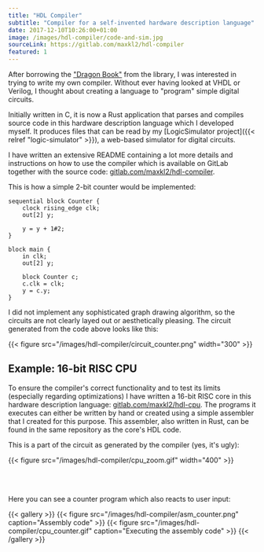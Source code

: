 ```yaml
---
title: "HDL Compiler"
subtitle: "Compiler for a self-invented hardware description language"
date: 2017-12-10T10:26:00+01:00
image: /images/hdl-compiler/code-and-sim.jpg
sourceLink: https://gitlab.com/maxkl2/hdl-compiler
featured: 1
---
```


After borrowing the ["Dragon Book"](https://en.wikipedia.org/wiki/Compilers:_Principles,_Techniques,_and_Tools) from the library, I was interested in trying to write my own compiler. Without ever having looked at VHDL or Verilog, I thought about creating a language to "program" simple digital circuits.

Initially written in C, it is now a Rust application that parses and compiles source code in this hardware description language which I developed myself. It produces files that can be read by my [LogicSimulator project]({{< relref "logic-simulator" >}}), a web-based simulator for digital circuits.

I have written an extensive README containing a lot more details and instructions on how to use the compiler which is available on GitLab together with the source code: [gitlab.com/maxkl2/hdl-compiler](https://gitlab.com/maxkl2/hdl-compiler).

This is how a simple 2-bit counter would be implemented:
```
sequential block Counter {
    clock rising_edge clk;
    out[2] y;

    y = y + 1#2;
}

block main {
    in clk;
    out[2] y;

    block Counter c;
    c.clk = clk;
    y = c.y;
}
```

I did not implement any sophisticated graph drawing algorithm, so the circuits are not clearly layed out or aesthetically pleasing. The circuit generated from the code above looks like this:

{{< figure src="/images/hdl-compiler/circuit_counter.png" width="300" >}}

## Example: 16-bit RISC CPU

To ensure the compiler's correct functionality and to test its limits (especially regarding optimizations) I have written a 16-bit RISC core in this hardware description language: [gitlab.com/maxkl2/hdl-cpu](https://gitlab.com/maxkl2/hdl-cpu). The programs it executes can either be written by hand or created using a simple assembler that I created for this purpose. This assembler, also written in Rust, can be found in the same repository as the core's HDL code.

This is a part of the circuit as generated by the compiler (yes, it's ugly):

{{< figure src="/images/hdl-compiler/cpu_zoom.gif" width="400" >}}

<br /><br />

Here you can see a counter program which also reacts to user input:

{{< gallery >}}
    {{< figure src="/images/hdl-compiler/asm_counter.png" caption="Assembly code" >}}
    {{< figure src="/images/hdl-compiler/cpu_counter.gif" caption="Executing the assembly code" >}}
{{< /gallery >}}

